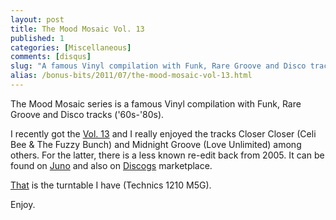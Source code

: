 ```yaml
---
layout: post
title: The Mood Mosaic Vol. 13
published: 1
categories: [Miscellaneous]
comments: [disqus]
slug: "A famous Vinyl compilation with Funk, Rare Groove and Disco tracks ('60s-'80s)."
alias: /bonus-bits/2011/07/the-mood-mosaic-vol-13.html
---
```

<p>The Mood Mosaic series is a famous Vinyl compilation with Funk, Rare Groove and Disco tracks (&#39;60s-&#39;80s).</p>
<p>I recently got the&#0160;<a href="http://www.discogs.com/Various-The-Mood-Mosaic-13-Soul-Seduction/release/1787861" target="_blank" title="The Mood Mosaic 13: Soul Seduction">Vol. 13</a>&#0160;and I really enjoyed the tracks Closer Closer (Celi Bee &amp; The Fuzzy Bunch)&#0160;and Midnight Groove (Love Unlimited)&#0160;among others.&#0160;For the latter, there is a less known re-edit back from 2005. It can be found on <a href="http://www.juno.co.uk/products/re-edits-volume-1-ep/180402-01/?ref=NikosBaxevanis" target="_blank" title="Love Unlimited Orchestra - Midnight Groove (Edit)">Juno</a> and also on <a href="http://www.discogs.com/sell/list?release_id=501875&amp;ev=rb" target="_blank" title="Love Unlimited Orchestra - Midnight Groove (Edit)">Discogs</a> marketplace.</p>
<p><a href="http://farm9.staticflickr.com/8194/8398548430_5e3c8ef15c_o.png" target="_blank" title="My Technics turntable.">That</a>&#0160;is the turntable I have (Technics 1210 M5G).</p>
<p>Enjoy.</p>

